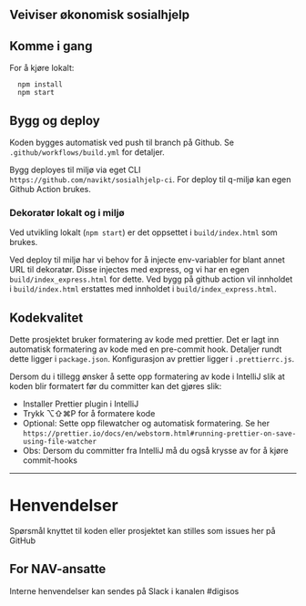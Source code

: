 ## Veiviser økonomisk sosialhjelp

## Komme i gang

For å kjøre lokalt:

```
  npm install
  npm start
```

## Bygg og deploy

Koden bygges automatisk ved push til branch på Github. Se `.github/workflows/build.yml` for detaljer.

Bygg deployes til miljø via eget CLI `https://github.com/navikt/sosialhjelp-ci`. For deploy til q-miljø kan egen Github Action brukes.

### Dekoratør lokalt og i miljø

Ved utvikling lokalt (`npm start`) er det oppsettet i `build/index.html` som brukes.

Ved deploy til miljø har vi behov for å injecte env-variabler for blant annet URL til dekoratør. Disse injectes med express, og vi har en egen `build/index_express.html` for dette. Ved bygg på github action vil innholdet i `build/index.html` erstattes med innholdet i `build/index_express.html`.

## Kodekvalitet

Dette prosjektet bruker formatering av kode med prettier. Det er lagt inn automatisk formatering av kode med en pre-commit hook.
Detaljer rundt dette ligger i `package.json`. Konfigurasjon av prettier ligger i `.prettierrc.js`.

Dersom du i tillegg ønsker å sette opp formatering av kode i IntelliJ slik at koden blir formatert før du committer kan det gjøres slik:

-   Installer Prettier plugin i IntelliJ
-   Trykk ⌥⇧⌘P for å formatere kode
-   Optional: Sette opp filewatcher og automatisk formatering. Se her `https://prettier.io/docs/en/webstorm.html#running-prettier-on-save-using-file-watcher`
-   Obs: Dersom du committer fra IntelliJ må du også krysse av for å kjøre commit-hooks

---

# Henvendelser

Spørsmål knyttet til koden eller prosjektet kan stilles som issues her på GitHub

## For NAV-ansatte

Interne henvendelser kan sendes på Slack i kanalen #digisos
